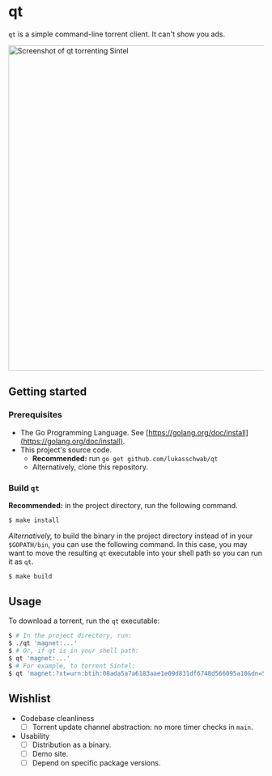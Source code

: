 # qt

`qt` is a simple command-line torrent client. It can't show you ads.

<img width="643" alt="Screenshot of qt torrenting Sintel" src="https://user-images.githubusercontent.com/4955943/55372727-96f68f00-54b7-11e9-97fe-d871bffca409.png">

## Getting started

### Prerequisites

+ The Go Programming Language. See [https://golang.org/doc/install](https://golang.org/doc/install).
+ This project's source code.
  + **Recommended:** run `go get github.com/lukasschwab/qt`
  + Alternatively, clone this repository.

### Build `qt`

**Recommended:** in the project directory, run the following command.

```sh
$ make install
```

*Alternatively,* to build the binary in the project directory instead of in your `$GOPATH/bin`, you can use the following command. In this case, you may want to move the resulting `qt` executable into your shell path so you can run it as `qt`.

```sh
$ make build
```

## Usage

To download a torrent, run the `qt` executable:

```sh
$ # In the project directory, run:
$ ./qt 'magnet:...'
$ # Or, if qt is in your shell path:
$ qt 'magnet:...'
$ # For example, to torrent Sintel:
$ qt 'magnet:?xt=urn:btih:08ada5a7a6183aae1e09d831df6748d566095a10&dn=Sintel&tr=udp%3A%2F%2Fexplodie.org%3A6969&tr=udp%3A%2F%2Ftracker.coppersurfer.tk%3A6969&tr=udp%3A%2F%2Ftracker.empire-js.us%3A1337&tr=udp%3A%2F%2Ftracker.leechers-paradise.org%3A6969&tr=udp%3A%2F%2Ftracker.opentrackr.org%3A1337&tr=wss%3A%2F%2Ftracker.btorrent.xyz&tr=wss%3A%2F%2Ftracker.fastcast.nz&tr=wss%3A%2F%2Ftracker.openwebtorrent.com&ws=https%3A%2F%2Fwebtorrent.io%2Ftorrents%2F&xs=https%3A%2F%2Fwebtorrent.io%2Ftorrents%2Fsintel.torrent'
```

## Wishlist

+ Codebase cleanliness
  - [ ] Torrent update channel abstraction: no more timer checks in `main`.
+ Usability
  - [ ] Distribution as a binary.
  - [ ] Demo site.
  - [ ] Depend on specific package versions.
